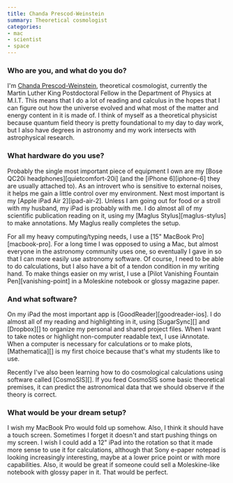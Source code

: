 ```yaml
---
title: Chanda Prescod-Weinstein
summary: Theoretical cosmologist
categories:
- mac
- scientist
- space
---
```


### Who are you, and what do you do?

I'm [Chanda Prescod-Weinstein](http://www.cprescodweinstein.com/ "Chanda's website."), theoretical cosmologist, currently the Martin Luther King Postdoctoral Fellow in the Department of Physics at M.I.T. This means that I do a lot of reading and calculus in the hopes that I can figure out how the universe evolved and what most of the matter and energy content in it is made of. I think of myself as a theoretical physicist because quantum field theory is pretty foundational to my day to day work, but I also have degrees in astronomy and my work intersects with astrophysical research.

### What hardware do you use?

Probably the single most important piece of equipment I own are my [Bose QC20i headphones][quietcomfort-20i] (and the [iPhone 6][iphone-6] they are usually attached to). As an introvert who is sensitive to external noises, it helps me gain a little control over my environment. Next most important is my [Apple iPad Air 2][ipad-air-2]. Unless I am going out for food or a stroll with my husband, my iPad is probably with me. I do almost all of my scientific publication reading on it, using my [Maglus Stylus][maglus-stylus] to make annotations. My Maglus really completes the setup.

For all my heavy computing/typing needs, I use a [15" MacBook Pro][macbook-pro]. For a long time I was opposed to using a Mac, but almost everyone in the astronomy community uses one, so eventually I gave in so that I can more easily use astronomy software. Of course, I need to be able to do calculations, but I also have a bit of a tendon condition in my writing hand. To make things easier on my wrist, I use a [Pilot Vanishing Fountain Pen][vanishing-point] in a Moleskine notebook or glossy magazine paper.

### And what software?

On my iPad the most important app is [GoodReader][goodreader-ios]. I do almost all of my reading and highlighting in it, using [SugarSync][] and [Dropbox][] to organize my personal and shared project files. When I want to take notes or highlight non-computer readable text, I use iAnnotate. When a computer is necessary for calculations or to make plots, [Mathematica][] is my first choice because that's what my students like to use.

Recently I've also been learning how to do cosmological calculations using software called [CosmoSIS][]. If you feed CosmoSIS some basic theoretical premises, it can predict the astronomical data that we should observe if the theory is correct.

### What would be your dream setup?

I wish my MacBook Pro would fold up somehow. Also, I think it should have a touch screen. Sometimes I forget it doesn't and start pushing things on my screen. I wish I could add a 12" iPad into the rotation so that it made more sense to use it for calculations, although that Sony e-paper notepad is looking increasingly interesting, maybe at a lower price point or with more capabilities. Also, it would be great if someone could sell a Moleskine-like notebook with glossy paper in it. That would be perfect.